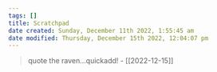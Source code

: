 ```yaml
---
tags: []
title: Scratchpad
date created: Sunday, December 11th 2022, 1:55:45 am
date modified: Thursday, December 15th 2022, 12:04:07 pm
---
```


> quote the raven…quickadd! - [[2022-12-15]]
